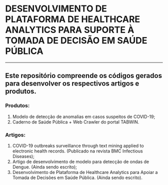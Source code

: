 # DESENVOLVIMENTO DE PLATAFORMA DE HEALTHCARE ANALYTICS PARA SUPORTE À TOMADA DE DECISÃO EM SAÚDE PÚBLICA
----------------------
Este repositório compreende os códigos gerados para desenvolver os respectivos artigos e produtos.
----------------------
### Produtos:
1. Modelo de detecção de anomalias em casos suspeitos de COVID-19;
2. Caderno de Saúde Pública + Web Crawler do portal TABWIN.

### Artigos:
1. COVID-19 outbreaks surveillance through text mining applied to electronic health records. (Publicado na revista BMC Infectious Diseases);
2. Artigo de desenvolvimento de modelo para detecção de ondas de Dengue. (Ainda sendo escrito);
3. Desenvolvimento de Plataforma de Healthcare Analytics para Apoiar a Tomada de Decisões em Saúde Pública. (Ainda sendo escrito).
